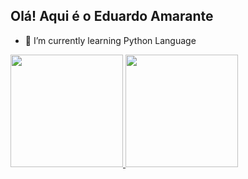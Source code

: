 ## Olá! Aqui é o Eduardo Amarante

- 🌱 I’m currently learning Python Language

<div>
  <a href="https://beacons.ai/EduardoAmarante">
    <img height="180em" src="https://github-readme-stats.vercel.app/api?username=EduardoAmarante&show_icons=true&theme=tokyonight&include_all_commits=true&count_private=true"/>
    <img height="180em" src="https://github-readme-stats.vercel.app/api/top-langs/?username=EduardoAmarante&layout=compact&langs_count=16&theme=tokyonight"/>
</div>
